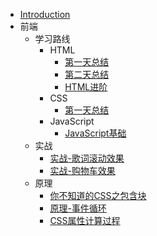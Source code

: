 - [Introduction](README)
- 前端
	- 学习路线
		- HTML
			- [第一天总结](前端/前端路线/HTML/第一天总结) 
			- [第二天总结](前端/前端路线/HTML/第二天总结)
			- [HTML进阶](前端/前端路线/HTML/HTML进阶)
		- CSS
			- [第一天总结](前端/前端路线/CSS/第一天总结.md)
		- JavaScript
			- [JavaScript基础](前端/前端路线/JavaScript/Javascript基础)
	- 实战
		- [实战-歌词滚动效果](前端/实战/实战-歌词滚动效果)
		- [实战-购物车效果](前端/实战/实战-购物车效果)
	- 原理
		- [你不知道的CSS之包含块](前端/原理/你不知道的CSS之包含块)
		- [原理-事件循环](前端/原理/原理-事件循环)
		- [CSS属性计算过程](前端/原理/CSS属性计算过程)
		
